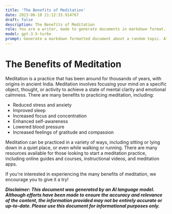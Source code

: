 ```yaml
---
title: 'The Benefits of Meditation'
date: 2023-06-10 21:12:33.914767
draft: false
description: The Benefits of Meditation
role: You are a writer, made to generate documents in markdown format. It is very important that all of the documents you generate are in valid markdown format.
model: gpt-3.5-turbo
prompt: Generate a markdown formatted document about a random topic. At the bottom, include a disclaimer explaining that the document was generated by you. The first line of the document should be the title. Make sure that the entire document is in proper markdown format, using a mix of various tags to make the document visually appealing.
---
```


# The Benefits of Meditation

Meditation is a practice that has been around for thousands of years, with origins in ancient India. Meditation involves focusing your mind on a specific object, thought, or activity to achieve a state of mental clarity and emotional calmness. There are many benefits to practicing meditation, including:

- Reduced stress and anxiety
- Improved sleep
- Increased focus and concentration
- Enhanced self-awareness
- Lowered blood pressure
- Increased feelings of gratitude and compassion

Meditation can be practiced in a variety of ways, including sitting or lying down in a quiet place, or even while walking or running. There are many resources available for those looking to start a meditation practice, including online guides and courses, instructional videos, and meditation apps.

If you're interested in experiencing the many benefits of meditation, we encourage you to give it a try!

***Disclaimer: This document was generated by an AI language model. Although efforts have been made to ensure the accuracy and relevance of the content, the information provided may not be entirely accurate or up-to-date. Please use this document for informational purposes only.***